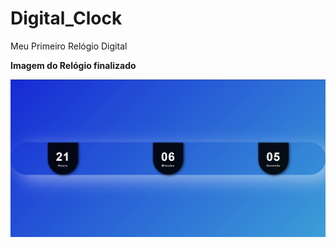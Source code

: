 # Digital_Clock
 Meu Primeiro Relógio Digital



**Imagem do Relógio finalizado**

![Print Relógio](clock.png)